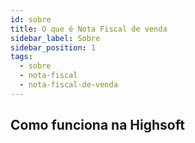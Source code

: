 ```yaml
---
id: sobre
title: O que é Nota Fiscal de venda
sidebar_label: Sobre
sidebar_position: 1
tags:
  - sobre
  - nota-fiscal
  - nota-fiscal-de-venda
---
```


## Como funciona na Highsoft
